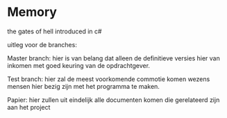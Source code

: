 # Memory
the gates of hell introduced in c#

uitleg voor de branches:

Master branch:
hier is van belang dat alleen de definitieve versies hier van inkomen met goed keuring van de opdrachtgever.

Test branch:
hier zal de meest voorkomende commotie komen wezens mensen hier bezig zijn met het programma te maken.

Papier:
hier zullen uit eindelijk alle documenten komen die gerelateerd zijn aan het project
